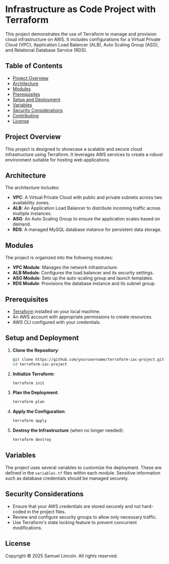 # Infrastructure as Code Project with Terraform

This project demonstrates the use of Terraform to manage and provision cloud infrastructure on AWS. It includes configurations for a Virtual Private Cloud (VPC), Application Load Balancer (ALB), Auto Scaling Group (ASG), and Relational Database Service (RDS).

## Table of Contents

- [Project Overview](#project-overview)
- [Architecture](#architecture)
- [Modules](#modules)
- [Prerequisites](#prerequisites)
- [Setup and Deployment](#setup-and-deployment)
- [Variables](#variables)
- [Security Considerations](#security-considerations)
- [Contributing](#contributing)
- [License](#license)

## Project Overview

This project is designed to showcase a scalable and secure cloud infrastructure using Terraform. It leverages AWS services to create a robust environment suitable for hosting web applications.

## Architecture

The architecture includes:

- **VPC**: A Virtual Private Cloud with public and private subnets across two availability zones.
- **ALB**: An Application Load Balancer to distribute incoming traffic across multiple instances.
- **ASG**: An Auto Scaling Group to ensure the application scales based on demand.
- **RDS**: A managed MySQL database instance for persistent data storage.

## Modules

The project is organized into the following modules:

- **VPC Module**: Manages the network infrastructure.
- **ALB Module**: Configures the load balancer and its security settings.
- **ASG Module**: Sets up the auto-scaling group and launch templates.
- **RDS Module**: Provisions the database instance and its subnet group.

## Prerequisites

- [Terraform](https://www.terraform.io/downloads.html) installed on your local machine.
- An AWS account with appropriate permissions to create resources.
- AWS CLI configured with your credentials.

## Setup and Deployment

1. **Clone the Repository**:
   ```bash
   git clone https://github.com/yourusername/terraform-iac-project.git
   cd terraform-iac-project
   ```

2. **Initialize Terraform**:
   ```bash
   terraform init
   ```

3. **Plan the Deployment**:
   ```bash
   terraform plan
   ```

4. **Apply the Configuration**:
   ```bash
   terraform apply
   ```

5. **Destroy the Infrastructure** (when no longer needed):
   ```bash
   terraform destroy
   ```

## Variables

The project uses several variables to customize the deployment. These are defined in the `variables.tf` files within each module. Sensitive information such as database credentials should be managed securely.

## Security Considerations

- Ensure that your AWS credentials are stored securely and not hard-coded in the project files.
- Review and configure security groups to allow only necessary traffic.
- Use Terraform's state locking feature to prevent concurrent modifications.

## License

Copyright © 2025 Samuel Lincoln. All rights reserved.